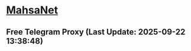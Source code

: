 
# [MahsaNet](https://t.me/mahsa_net)
## Free Telegram Proxy (Last Update: 2025-09-22 13:38:48)

    